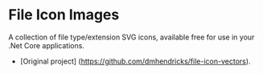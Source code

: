 # File Icon Images

A collection of file type/extension SVG icons, available free for use in your .Net Core applications.

* [Original project] (https://github.com/dmhendricks/file-icon-vectors).
